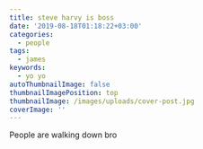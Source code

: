 ```yaml
---
title: steve harvy is boss
date: '2019-08-18T01:18:22+03:00'
categories:
  - people
tags:
  - james
keywords:
  - yo yo
autoThumbnailImage: false
thumbnailImagePosition: top
thumbnailImage: /images/uploads/cover-post.jpg
coverImage: ''
---
```

People are walking down bro
